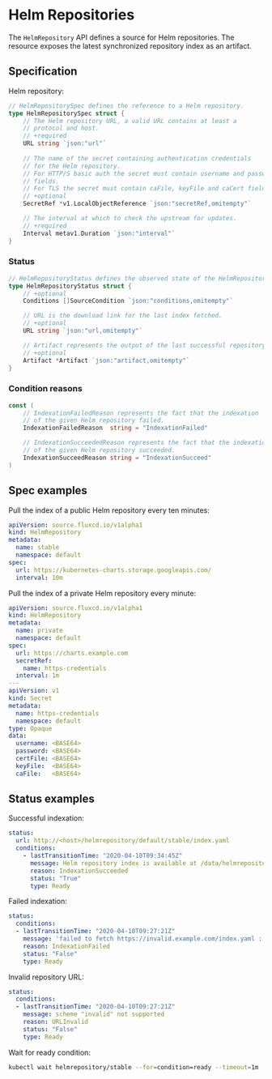 # Helm Repositories

The `HelmRepository` API defines a source for Helm repositories.
The resource exposes the latest synchronized repository index as
an artifact.

## Specification

Helm repository:

```go
// HelmRepositorySpec defines the reference to a Helm repository.
type HelmRepositorySpec struct {
	// The Helm repository URL, a valid URL contains at least a
	// protocol and host.
    // +required
	URL string `json:"url"`
    
	// The name of the secret containing authentication credentials
	// for the Helm repository.
	// For HTTP/S basic auth the secret must contain username and password
	// fields.
	// For TLS the secret must contain caFile, keyFile and caCert fields.
	// +optional
	SecretRef *v1.LocalObjectReference `json:"secretRef,omitempty"`

	// The interval at which to check the upstream for updates.
	// +required
	Interval metav1.Duration `json:"interval"`
}
```

### Status

```go
// HelmRepositoryStatus defines the observed state of the HelmRepository.
type HelmRepositoryStatus struct {
	// +optional
	Conditions []SourceCondition `json:"conditions,omitempty"`

	// URL is the download link for the last index fetched.
	// +optional
	URL string `json:"url,omitempty"`

	// Artifact represents the output of the last successful repository sync.
	// +optional
	Artifact *Artifact `json:"artifact,omitempty"`
}
```

### Condition reasons

```go
const (
	// IndexationFailedReason represents the fact that the indexation
	// of the given Helm repository failed.
	IndexationFailedReason  string = "IndexationFailed"

	// IndexationSucceededReason represents the fact that the indexation
	// of the given Helm repository succeeded.
	IndexationSucceedReason string = "IndexationSucceed"
)
```

## Spec examples

Pull the index of a public Helm repository every ten minutes:

```yaml
apiVersion: source.fluxcd.io/v1alpha1
kind: HelmRepository
metadata:
  name: stable
  namespace: default
spec:
  url: https://kubernetes-charts.storage.googleapis.com/
  interval: 10m
```

Pull the index of a private Helm repository every minute:

```yaml
apiVersion: source.fluxcd.io/v1alpha1
kind: HelmRepository
metadata:
  name: private
  namespace: default
spec:
  url: https://charts.example.com
  secretRef:
    name: https-credentials
  interval: 1m
---
apiVersion: v1
kind: Secret
metadata:
  name: https-credentials
  namespace: default
type: Opaque
data:
  username: <BASE64> 
  password: <BASE64>
  certFile: <BASE64>
  keyFile:  <BASE64>
  caFile:   <BASE64>
```

## Status examples

Successful indexation:

```yaml
status:
  url: http://<host>/helmrepository/default/stable/index.yaml
  conditions:
    - lastTransitionTime: "2020-04-10T09:34:45Z"
      message: Helm repository index is available at /data/helmrepository/default/stable/index-21c195d78e699e4b656e2885887d019627838993.yaml
      reason: IndexationSucceeded
      status: "True"
      type: Ready
```

Failed indexation:

```yaml
status:
  conditions:
  - lastTransitionTime: "2020-04-10T09:27:21Z"
    message: 'failed to fetch https://invalid.example.com/index.yaml : 404 Not Found'
    reason: IndexationFailed
    status: "False"
    type: Ready
```

Invalid repository URL:

```yaml
status:
  conditions:
  - lastTransitionTime: "2020-04-10T09:27:21Z"
    message: scheme "invalid" not supported
    reason: URLInvalid
    status: "False"
    type: Ready
```

Wait for ready condition:

```bash
kubectl wait helmrepository/stable --for=condition=ready --timeout=1m
```
